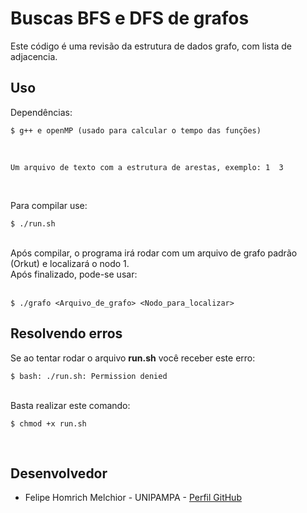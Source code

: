 # Buscas BFS e DFS de grafos

Este código é uma revisão da estrutura de dados grafo, com lista de adjacencia.

## Uso
Dependências: <br>
```
$ g++ e openMP (usado para calcular o tempo das funções)
```
<br>

```
Um arquivo de texto com a estrutura de arestas, exemplo: 1  3
```

<br>

Para compilar use: <br>
```
$ ./run.sh
```
<br>
Após compilar, o programa irá rodar com um arquivo de grafo padrão (Orkut) e localizará o nodo 1. <br>
Após finalizado, pode-se usar:
<br>
<br>

```
$ ./grafo <Arquivo_de_grafo> <Nodo_para_localizar>
```

## Resolvendo erros
Se ao tentar rodar o arquivo <b>run.sh</b> você receber este erro: 
<br>

```
$ bash: ./run.sh: Permission denied
```

<br>
Basta realizar este comando: 
<br>

```
$ chmod +x run.sh
```

<br>

## Desenvolvedor

* Felipe Homrich Melchior - UNIPAMPA - [Perfil GitHub](https://github.com/homdreen)
